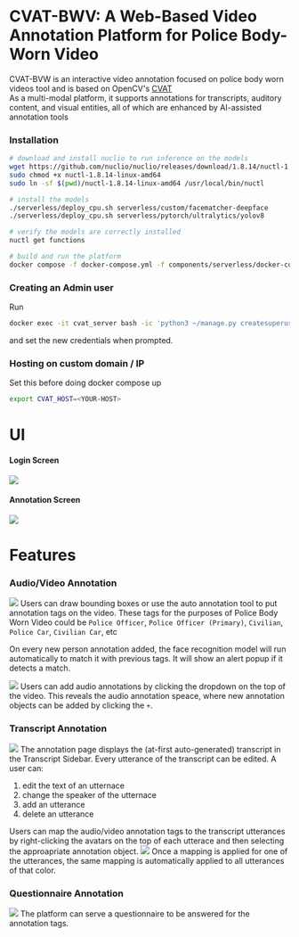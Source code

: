 

# CVAT-BWV: A Web-Based Video Annotation Platform for Police Body-Worn Video

CVAT-BVW is an interactive video annotation focused on police body worn videos tool and is based on OpenCV's [CVAT](https://github.com/opencv/cvat)  
As a multi-modal platform, it supports annotations for transcripts, auditory content, and visual entities, all of which are enhanced by AI-assisted annotation tools

### Installation
```sh
# download and install nuclio to run inference on the models
wget https://github.com/nuclio/nuclio/releases/download/1.8.14/nuctl-1.8.14-linux-amd64
sudo chmod +x nuctl-1.8.14-linux-amd64
sudo ln -sf $(pwd)/nuctl-1.8.14-linux-amd64 /usr/local/bin/nuctl

# install the models
./serverless/deploy_cpu.sh serverless/custom/facematcher-deepface
./serverless/deploy_cpu.sh serverless/pytorch/ultralytics/yolov8

# verify the models are correctly installed
nuctl get functions

# build and run the platform
docker compose -f docker-compose.yml -f components/serverless/docker-compose.serverless.yml up -d
```


### Creating an Admin user
Run
```sh
docker exec -it cvat_server bash -ic 'python3 ~/manage.py createsuperuser'
```
and set the new credentials when prompted.


### Hosting on custom domain / IP
Set this before doing docker compose up
```sh
export CVAT_HOST=<YOUR-HOST>
```

# UI
#### Login Screen
![](./assets/login.png)

#### Annotation Screen
![](./assets/ui-screenshot-annotate-illustrator.png)

# Features
### Audio/Video Annotation
![](./assets/video-annotation.png)
Users can draw bounding boxes or use the auto annotation tool to put annotation tags on the video.
These tags for the purposes of Police Body Worn Video could be `Police Officer`, `Police Officer (Primary)`, `Civilian`, `Police Car`, `Civilian Car`, etc

On every new person annotation added, the face recognition model will run automatically to match it with previous tags. It will show an alert popup if it detects a match.

![](./assets/audio-annotation.png)
Users can add audio annotations by clicking the dropdown on the top of the video. This reveals the audio annotation speace, where new annotation objects can be added by clicking the `+`.
### Transcript Annotation
![](./assets/transcript.png)
The annotation page displays the (at-first auto-generated) transcript in the Transcript Sidebar.
Every utterance of the transcript can be edited. A user can:
1. edit the text of an utternace
2. change the speaker of the utternace
3. add an utterance
4. delete an utterance

Users can map the audio/video annotation tags to the transcript utterances by right-clicking the avatars on the top of each utterace and then selecting the approapriate annotation object.
![](./assets/annotation-utterance-mapping.png)
Once a mapping is applied for one of the utterances, the same mapping is automatically applied to all utterances of that color.

### Questionnaire Annotation
![](./assets/questionnaire.png)
The platform can serve a questionnaire to be answered for the annotation tags.

